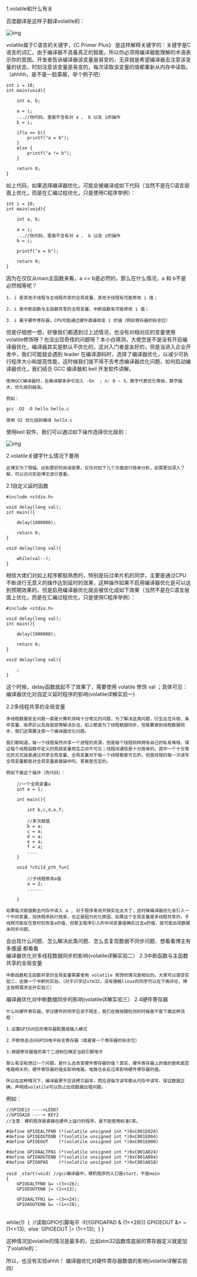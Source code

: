 1.volatile和什么有关

百度翻译是这样子翻译volatile的：

![img](C语言volatile关键字详解.assets/20191031161908405-16919219329121.png)

volatile属于C语言的关键字，《C Primer Plus》 是这样解释关键字的：关键字是C语言的词汇，由于编译器不具备真正的智能，所以你必须用编译器能理解的术语表示你的意图。开发者告诉编译器该变量是易变的，无非就是希望编译器去注意该变量的状态，时刻注意该变量是易变的，每次读取该变量的值都重新从内存中读取。（ahhhh，是不是一脸蒙蔽，举个例子吧）

    int i = 10;
    int main(void){
     
        int a, b;
     
        a = i;
        ...//伪代码，里面不含有对 a 、 b 以及 i的操作
        b = i;
     
        if(a == b){
            printf("a = b");
        }
        else {
            printf("a != b");
        }
        
        return 0;
    }

如上代码，如果选择编译器优化，可能会被编译成如下代码（当然不是在C语言层面上优化，而是在汇编过程优化，只是使用C程序举例）：

    int i = 10;
    int main(void){
     
        int a, b;
     
        a = i;
        ...//伪代码，里面不含有对 a 、 b 以及 i的操作
        b = i;
     
        printf("a = b");
       
        return 0;
    }

因为在仅仅从main主函数来看，a == b是必然的，那么在什么情况，a 和 b不是必然相等呢？

    1. i 是其他子线程与主线程共享的全局变量，其他子线程有可能修改 i 值；
    
    2. i 是中断函数与主函数共享的全局变量，中断函数有可能修改 i 值；
    
    3. i 属于硬件寄存器，CPU可能通过硬件直接改变 i 的值（例如寄存器的标志位）

但是仔细想一想，好像我们都遇到过上述情况，也没有对相对应的变量使用volatile修饰呀？也没出现奇怪的问题呀？本小白猜测，大佬您是不是没有开启编译器优化，编译器其实是默认不优化的，这对入门者是友好的，但是当进入企业开发中，我们可能就会遇到 leader 在编译源码时，选择了编译器优化，以减少可执行程序大小和提高性能，这时候我们就不得不去考虑编译器优化问题，如何启动编译器优化，我们结合 GCC 编译器和 keil 开发软件讲解。
```
使用GCC编译器时，在编译脚本命令加入 -On  ; n: 0 ~ 3，数字代表优化等级，数字越大，优化级别越高。

例如：

gcc -O2 -O hello hello.c

使用 O2 优化级别编译 hello.c 
```

使用keil 软件，我们可以通过如下操作选择优化级别：

![img](C语言volatile关键字详解.assets/watermark,type_ZmFuZ3poZW5naGVpdGk,shadow_10,text_aHR0cHM6Ly9ibG9nLmNzZG4ubmV0L3dlaXhpbl8zODgxNTk5OA==,size_16,color_FFFFFF,t_70-16919219356843.png)

2.volatile关键字什么情况下要用

    此博文为了限幅，达到更好的阅读效果，仅仅对如下几个方面进行简单分析，如需更加深入了解，可以访问实验博文进行查看。

2.1自定义延时函数

    #include <stdio.h>
     
    void delay(long val);
    int main(){
    					
    	delay(1000000);
     
    	return 0;
    }
     
    void delay(long val){
     
    	while(val--);
    }

相信大佬们对如上程序都挺熟悉的，特别是玩过单片机的同学，主要是通过CPU不断进行无意义的操作达到延时的效果，这种操作如果不启用编译器优化是可以达到预期效果的，但是启用编译器优化就会被优化成如下效果（当然不是在C语言层面上优化，而是在汇编过程优化，只是使用C程序举例）：

    #include <stdio.h>
     
    void delay(long val);
    int main(){
    					
    	delay(1000000);
     
    	return 0;
    }
     
    void delay(long val){
     
    	;
    }

这个时候，delay函数就起不了效果了，需要使用 volatile 修饰 val ；具体可见：
编译器优化对自定义延时程序的影响(volatile详解实验一)


2.2多线程共享的全局变量

    多线程数据安全问题一直是计算机领域十分常见的问题，为了解决这类问题，衍生出互斥锁、条件变量、临界区以及自旋锁等解决办法，如上都是为了线程数据同步，但是要做到线程数据同步，我们还需要注意一个编译器优化问题。
    
    我们都知道，每一个线程虽然共享一个进程的资源，但是每个线程同样拥有自己的私有堆栈，保证每个线程函数中定义的局部变量相互之间不可见；线程间通信是十分简单的，其中一个十分常见的方式就是通过共享全局变量，全局变量对于每一个线程都是可见的，但是线程的每一次读写全局变量都是对全局变量直接操作吗，答案是否定的。
    
    例如下面这个操作（伪代码）：
    
        //一个全局变量a
        int a = 1;
         
        int main(){
         
            int b,c,d,e,f;
            
            //多次赋值
            b = a;
            c = a;
            d = a;
            e = a;
            f = a;
            ....
        }
         
        void *child_pth_fun{
         
            //子线程修改a值
            a = 2;
            ......
         
        }
    
    如果每次赋值都去内存中读入 a , 对于程序来说开销实在太大了，这时候编译器优化会引入一个中间变量，加快程序执行效率，也正是因为优化原因，如果这个全局变量是多线程共享的，子线程可能在任意时刻改变a的值，但是主程序引入的中间变量值确实过去a的值，就可能出现数据未同步问题。

会出现什么问题、怎么解决此类问题、怎么去复现数据不同步问题、想看看博主有多傻逼 都看看   
编译器优化对多线程数据同步的影响(volatile详解实验二）
2.3中断函数与主函数共享的全局变量

    中断函数和主函数共享的全局变量需要使用 volatile 修饰的情况是相似的。大家可以感受实验二，去做一个中断的实验。（对于只学过stm32，没有接触linux的同学可以在下面评论，博主按照需求去开实验三）

编译器优化对中断数据同步的影响(volatile详解实验三）
2.4硬件寄存器

    什么叫硬件寄存器，学过硬件的同学应该不陌生，我们在做按键检测的时候是不是下面这种流程：
    
    1.设置GPIO对应的寄存器配置成输入模式 
    
    2.不断地去访问GPIO电平标志寄存器（或者是一个寄存器的标志位）
    
    3.根据寄存器值的某个二进制位确定当前引脚电平
    
    那么有没有想过一个问题，是什么去改变硬件寄存器的值？其实，硬件寄存器上的值的是和底层电路相关的，硬件寄存器的值会影响电路，电路也会反过来影响硬件寄存器的值。
    
    所以在这种情况下，编译器更不应该拷贝副本，而应该每次读写都从内存中读写，保证数据正确，声明成volatile可以防止出现数据出错问题。

例如：

    //GPIOE13 ---->LEDD7
    //GPIOA28 ----> KEY2
    //注意：裸机程序是直接在硬件上运行的程序，是不能使用标准C库。
     
    #define GPIOEALTFN0 (*(volatile unsigned int *)0xC001E020)
    #define GPIOEOUTENB (*(volatile unsigned int *)0xC001E004)
    #define GPIOEOUT	(*(volatile unsigned int *)0xC001E000)
     
    #define GPIOAALTFN1 (*(volatile unsigned int *)0xC001A024)
    #define GPIOAOUTENB (*(volatile unsigned int *)0xC001A004)
    #define GPIOAPAD	(*(volatile unsigned int *)0xC001A018)
     
    void _start(void) //gcc编译器中，裸机程序的入口是start，不是main
    {
    	GPIOEALTFN0 &= ~(3<<26);
    	GPIOEOUTENB |= (1<<13);
    	
    	GPIOAALTFN1 &= ~(3<<24);
    	GPIOAOUTENB &= ~(1<<28);


​     
​    	while(1)
​    	{
​    		//读取GPIO引脚电平
​    		if(!(GPIOAPAD & (1<<28)))
​    			GPIOEOUT &= ~(1<<13);
​    		else
​    			GPIOEOUT |= (1<<13);
​    	}
​    }

这种情况加volatile的情况是最多的，比如stm32函数库底层的寄存器定义就是加了volatile的：

所以，也没有实验ahhh！
编译器优化对硬件寄存器数值的影响(volatile详解实验四）